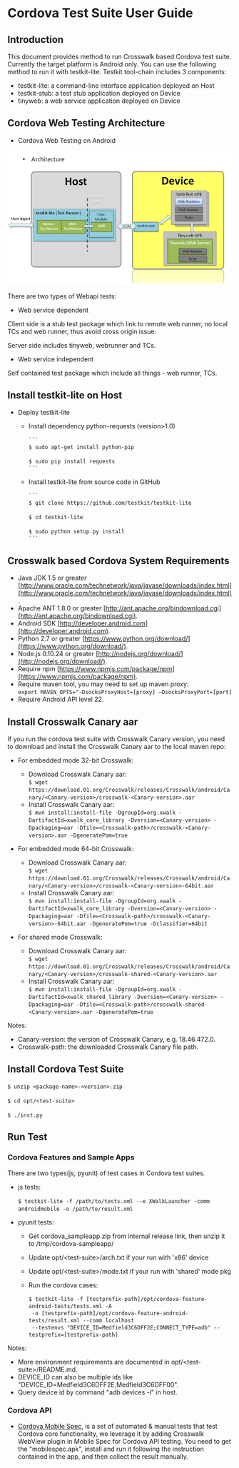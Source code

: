 # Cordova Test Suite User Guide

## Introduction

This document provides method to run Crosswalk based Cordova test suite. Currently the target platform is Android only. You can use the following method to run it with testkit-lite. Testkit tool-chain includes 3 components:

- testkit-lite:  a command-line interface application deployed on Host
- testkit-stub: a test stub application deployed on Device
- tinyweb:  a web service application deployed on Device

## Cordova Web Testing Architecture

- Cordova Web Testing on Android

![Behavior Test Tool Home Page](img/Cordova_Test_Suite_User_Guide_1.png)

There are two types of Webapi tests:

- Web service dependent

Client side is a stub test package which link to remote web runner, no local TCs and web runner, thus avoid cross origin issue.

Server side includes tinyweb, webrunner and TCs.

- Web service independent

Self contained test package which include all things - web runner, TCs.

## Install testkit-lite on Host

- Deploy testkit-lite

  - Install dependency python-requests (version>1.0)

        ```
        $ sudo apt-get install python-pip

        $ sudo pip install requests
        ```

  - Install testkit-lite from source code in GitHub

        ```
        $ git clone https://github.com/testkit/testkit-lite

        $ cd testkit-lite

        $ sudo python setup.py install
        ```

## Crosswalk based Cordova System Requirements

- Java JDK 1.5 or greater [http://www.oracle.com/technetwork/java/javase/downloads/index.html](http://www.oracle.com/technetwork/java/javase/downloads/index.html).
- Apache ANT 1.8.0 or greater [http://ant.apache.org/bindownload.cgi](http://ant.apache.org/bindownload.cgi).
- Android SDK  [http://developer.android.com](http://developer.android.com).
- Python 2.7 or greater  [https://www.python.org/download/](https://www.python.org/download/).
- Node.js 0.10.24 or greater  [http://nodejs.org/download/](http://nodejs.org/download/).
- Require npm  [https://www.npmjs.com/package/npm](https://www.npmjs.com/package/npm).
- Require maven tool, you may need to set up maven proxy:  
  ```export MAVEN_OPTS="-DsocksProxyHost=[proxy] –DsocksProxyPort=[port]```
- Require Android API level 22.

## Install Crosswalk Canary aar
If you run the cordova test suite with Crosswalk Canary version, you need to download and install the Crosswalk Canary aar to the local maven repo:
- For embedded mode 32-bit Crosswalk:
  - Download Crosswalk Canary aar:  
    ```$ wget https://download.01.org/Crosswalk/releases/Crosswalk/android/Canary/<Canary-version>/crosswalk-<Canary-version>.aar```
  - Install Crosswalk Canary aar:  
    ```$ mvn install:install-file -DgroupId=org.xwalk -DartifactId=xwalk_core_library -Dversion=<Canary-version> -Dpackaging=aar -Dfile=<Crosswalk-path>/crosswalk-<Canary-version>.aar -DgeneratePom=true```

- For embedded mode 64-bit Crosswalk:
  - Download Crosswalk Canary aar:  
    ```$ wget https://download.01.org/Crosswalk/releases/Crosswalk/android/Canary/<Canary-version>/crosswalk-<Canary-version>-64bit.aar```
  - Install Crosswalk Canary aar:  
    ```$ mvn install:install-file -DgroupId=org.xwalk -DartifactId=xwalk_core_library -Dversion=<Canary-version> -Dpackaging=aar -Dfile=<Crosswalk-path>/crosswalk-<Canary-version>-64bit.aar -DgeneratePom=true -Dclassifier=64bit```

- For shared mode Crosswalk:
  - Download Crosswalk Canary aar:  
    ```$ wget https://download.01.org/Crosswalk/releases/Crosswalk/android/Canary/<Canary-version>/crosswalk-shared-<Canary-version>.aar```
  - Install Crosswalk Canary aar:  
    ```$ mvn install:install-file -DgroupId=org.xwalk -DartifactId=xwalk_shared_library -Dversion=<Canary-version> -Dpackaging=aar -Dfile=<Crosswalk-path>/crosswalk-shared-<Canary-version>.aar -DgeneratePom=true```

Notes:
- Canary-version: the version of Crosswalk Canary, e.g. 18.46.472.0.
- Crosswalk-path: the downloaded Crosswalk Canary file path.

## Install Cordova Test Suite

```
$ unzip <package-name>-<version>.zip

$ cd opt/<test-suite>

$ ./inst.py
```

## Run Test
### Cordova Features and Sample Apps
There are two types(js, pyunit) of test cases in Cordova test suites.
- js tests:

  ```$ testkit-lite -f /path/to/tests.xml --e XWalkLauncher -comm androidmobile -o /path/to/result.xml```

- pyunit tests:
  - Get cordova_sampleapp.zip from internal release link, then unzip it to /tmp/cordova-sampleapp/
  - Update opt/&lt;test-suite>/arch.txt if your run with 'x86' device
  - Update opt/&lt;test-suite>/mode.txt if your run with 'shared' mode pkg
  - Run the cordova cases:

    ```
    $ testkit-lite -f [testprefix-path]/opt/cordova-feature-android-tests/tests.xml -A
     -o [testprefix-path]/opt/cordova-feature-android-tests/result.xml --comm localhost
     --testenvs "DEVICE_ID=Medfield3C6DFF2E;CONNECT_TYPE=adb" --testprefix=[testprefix-path]
    ```
Notes:
  - More environment requirements are documented in opt/&lt;test-suite>/README.md.
  - DEVICE_ID can also be multiple ids like "DEVICE_ID=Medfield3C6DFF2E,Medfield3C6DFF00".
  - Query device id by command "adb devices -l" in host.

### Cordova API
  - [Cordova Mobile Spec](https://github.com/apache/cordova-mobile-spec), is a set of automated & manual tests that test Cordova core functionality, we leverage it by adding Crosswalk WebView plugin in Mobile Spec for Cordova API testing. You need to get the "mobilespec.apk", install and run it following the instruction contained in the app, and then collect the result manually.

